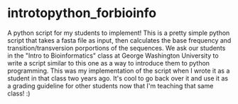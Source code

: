 # introtopython_forbioinfo
A python script for my students to implement!
This is a pretty simple python script that takes a fasta file as input, then calculates the base frequency and transition/transversion porportions of the sequences. We ask our students in the "Intro to Bioinformatics" class at George Washington University to write a script similar to this one as a way to introduce them to python programming. This was my implementation of the script when I wrote it as a student in that class two years ago. It's cool to go back over it and use it as a grading guideline for other students now that I'm teaching that same class! :)
